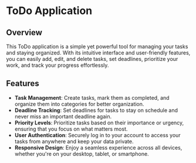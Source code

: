 # ToDo Application

## Overview

This ToDo application is a simple yet powerful tool for managing your tasks and staying organized. With its intuitive interface and user-friendly features, you can easily add, edit, and delete tasks, set deadlines, prioritize your work, and track your progress effortlessly.

## Features

- **Task Management**: Create tasks, mark them as completed, and organize them into categories for better organization.
- **Deadline Tracking**: Set deadlines for tasks to stay on schedule and never miss an important deadline again.
- **Priority Levels**: Prioritize tasks based on their importance or urgency, ensuring that you focus on what matters most.
- **User Authentication**: Securely log in to your account to access your tasks from anywhere and keep your data private.
- **Responsive Design**: Enjoy a seamless experience across all devices, whether you're on your desktop, tablet, or smartphone.